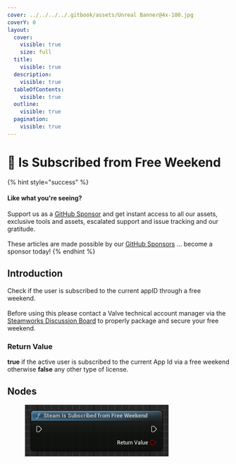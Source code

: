 ```yaml
---
cover: ../../../../.gitbook/assets/Unreal Banner@4x-100.jpg
coverY: 0
layout:
  cover:
    visible: true
    size: full
  title:
    visible: true
  description:
    visible: true
  tableOfContents:
    visible: true
  outline:
    visible: true
  pagination:
    visible: true
---
```


# 🔵 Is Subscribed from Free Weekend

{% hint style="success" %}
#### Like what you're seeing?

Support us as a [GitHub Sponsor](../../../../become-a-sponsor/) and get instant access to all our assets, exclusive tools and assets, escalated support and issue tracking and our gratitude.\
\
These articles are made possible by our [GitHub Sponsors](../../../../become-a-sponsor/) ... become a sponsor today!
{% endhint %}

## Introduction

Check if the user is subscribed to the current appID through a free weekend.\
\
Before using this please contact a Valve technical account manager via the [Steamworks Discussion Board](http://steamcommunity.com/groups/steamworks/discussions) to properly package and secure your free weekend.

### Return Value

**true** if the active user is subscribed to the current App Id via a free weekend otherwise **false** any other type of license.

## Nodes

<figure><img src="../../../../.gitbook/assets/image (11) (1).png" alt=""><figcaption></figcaption></figure>
